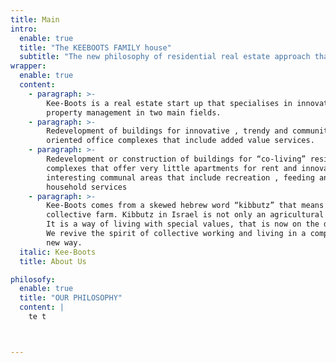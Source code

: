 ```yaml
---
title: Main
intro:
  enable: true
  title: "The KEEBOOTS FAMILY house"
  subtitle: "The new philosophy of residential real estate approach that promotes and enables a new concept of life in accordance with latest tendencies"
wrapper:
  enable: true
  content:
    - paragraph: >-
        Kee-Boots is a real estate start up that specialises in innovative
        property management in two main fields.
    - paragraph: >-
        Redevelopment of buildings for innovative , trendy and community
        oriented office complexes that include added value services.
    - paragraph: >-
        Redevelopment or construction of buildings for “co-living” residential
        complexes that offer very little apartments for rent and innovative and
        interesting communal areas that include recreation , feeding and
        household services
    - paragraph: >-
        Kee-Boots comes from a skewed hebrew word “kibbutz” that means
        collective farm. Kibbutz in Israel is not only an agricultural village.
        It is a way of living with special values, that is now on the decline .
        We revive the spirit of collective working and living in a completely
        new way.
  italic: Kee-Boots
  title: About Us

philosofy:
  enable: true
  title: "OUR PHILOSOPHY"
  content: |
    te t



---
```

